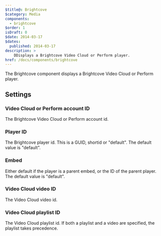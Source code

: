 ```yaml
---
$title@: Brightcove
$category: Media
components:
  - brightcove
$order: 1
isDraft: 0
$date: 2014-03-17
$dates:
  published: 2014-03-17
description: >
    DDisplays a Brightcove Video Cloud or Perform player.
href: /docs/components/brightcove
---
```

<p>The Brightcove component displays a Brightcove Video Cloud or Perform player.</p>
<amp-brightcove data-account="906043040001"
  data-video-id="1401169490001"
  data-player-id="180a5658-8be8-4f33-8eba-d562ab41b40c"
  layout="responsive"
  width="480"
  height="270">
</amp-brightcove>
<h2 class="mt4 mb4">Settings</h2>
<h3 class="mb3 mt3">Video Cloud or Perform account ID</h3>
The Brightcove Video Cloud or Perform account id.
<h3 class="mb3 mt3">Player ID</h3>
The Brightcove player id. This is a GUID, shortid or "default". The default value is "default".
<h3 class="mb3 mt3">Embed</h3>
Either default if the player is a parent embed, or the ID of the parent player. The default value is "default".
<h3 class="mb3 mt3">Video Cloud video ID</h3>
The Video Cloud video id.
<h3 class="mb3 mt3">Video Cloud playlist ID</h3>
The Video Cloud playlist id. If both a playlist and a video are specified, the playlist takes precedence.
